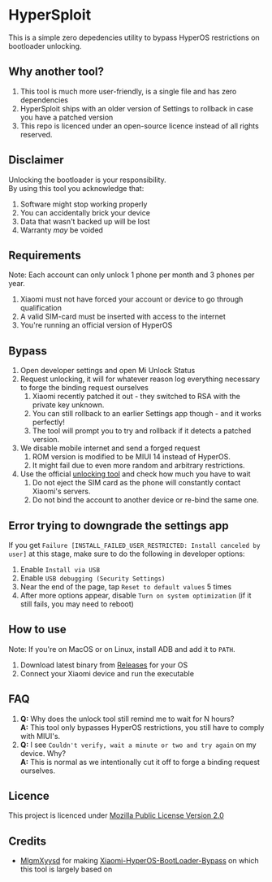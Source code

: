 # HyperSploit
This is a simple zero depedencies utility to bypass HyperOS restrictions on bootloader unlocking.

## Why another tool?
1) This tool is much more user-friendly, is a single file and has zero dependencies
2) HyperSploit ships with an older version of Settings to rollback in case you have a patched version
3) This repo is licenced under an open-source licence instead of all rights reserved.

## Disclaimer
Unlocking the bootloader is your responsibility. \
By using this tool you acknowledge that:
1) Software might stop working properly
2) You can accidentally brick your device
3) Data that wasn't backed up will be lost
4) Warranty *may* be voided

## Requirements
Note: Each account can only unlock 1 phone per month and 3 phones per year.
1) Xiaomi must not have forced your account or device to go through qualification
2) A valid SIM-card must be inserted with access to the internet
3) You're running an official version of HyperOS

## Bypass
1) Open developer settings and open Mi Unlock Status
2) Request unlocking, it will for whatever reason log everything necessary to forge the binding request ourselves
   1. Xiaomi recently patched it out - they switched to RSA with the private key unknown.
   2. You can still rollback to an earlier Settings app though - and it works perfectly!
   3. The tool will prompt you to try and rollback if it detects a patched version.
3) We disable mobile internet and send a forged request
   1. ROM version is modified to be MIUI 14 instead of HyperOS.
   2. It might fail due to even more random and arbitrary restrictions.
4) Use the official [unlocking tool](https://en.miui.com/unlock/index.html) and check how much you have to wait
   1. Do not eject the SIM card as the phone will constantly contact Xiaomi's servers.
   2. Do not bind the account to another device or re-bind the same one.

## Error trying to downgrade the settings app
If you get `Failure [INSTALL_FAILED_USER_RESTRICTED: Install canceled by user]` at this stage, make sure to do the following in developer options:
1) Enable `Install via USB`
2) Enable `USB debugging (Security Settings)`
3) Near the end of the page, tap `Reset to default values` 5 times
4) After more options appear, disable `Turn on system optimization` (if it still fails, you may need to reboot)

## How to use
Note: If you're on MacOS or on Linux, install ADB and add it to `PATH`.
1) Download latest binary from [Releases](https://github.com/TheAirBlow/HyperSploit/releases) for your OS
2) Connect your Xiaomi device and run the executable

## FAQ
1) **Q:** Why does the unlock tool still remind me to wait for N hours? \
   **A:** This tool only bypasses HyperOS restrictions, you still have to comply with MIUI's.
2) **Q:** I see `Couldn't verify, wait a minute or two and try again` on my device. Why? \
   **A:** This is normal as we intentionally cut it off to forge a binding request ourselves.

## Licence
This project is licenced under [Mozilla Public License Version 2.0](https://github.com/TheAirBlow/HyperSploit/blob/main/LICENCE)

## Credits
- [MlgmXyysd](https://github.com/MlgmXyysd) for making [Xiaomi-HyperOS-BootLoader-Bypass](https://github.com/MlgmXyysd/Xiaomi-HyperOS-BootLoader-Bypass) on which this tool is largely based on

